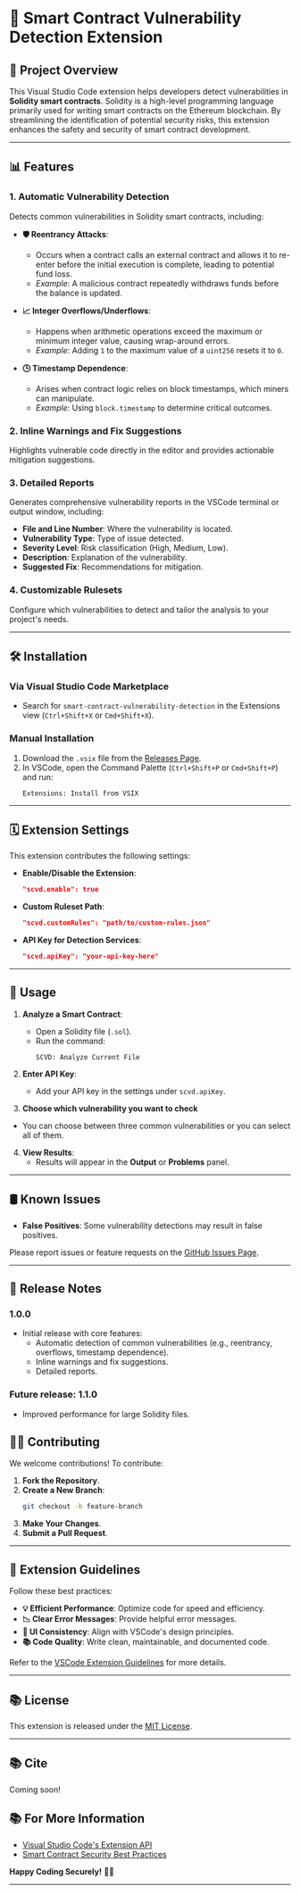 # 🔧 **Smart Contract Vulnerability Detection Extension**

## 📄 **Project Overview**

This Visual Studio Code extension helps developers detect vulnerabilities in **Solidity smart contracts**. Solidity is a high-level programming language primarily used for writing smart contracts on the Ethereum blockchain. By streamlining the identification of potential security risks, this extension enhances the safety and security of smart contract development.

---

## 📊 **Features**

### 1. **Automatic Vulnerability Detection**

Detects common vulnerabilities in Solidity smart contracts, including:

- **🛡️ Reentrancy Attacks**: 
  - Occurs when a contract calls an external contract and allows it to re-enter before the initial execution is complete, leading to potential fund loss.
  - *Example*: A malicious contract repeatedly withdraws funds before the balance is updated.

- **📈 Integer Overflows/Underflows**: 
  - Happens when arithmetic operations exceed the maximum or minimum integer value, causing wrap-around errors.
  - *Example*: Adding `1` to the maximum value of a `uint256` resets it to `0`.

- **🕒 Timestamp Dependence**: 
  - Arises when contract logic relies on block timestamps, which miners can manipulate.
  - *Example*: Using `block.timestamp` to determine critical outcomes.

### 2. **Inline Warnings and Fix Suggestions**

Highlights vulnerable code directly in the editor and provides actionable mitigation suggestions.

### 3. **Detailed Reports**

Generates comprehensive vulnerability reports in the VSCode terminal or output window, including:

- **File and Line Number**: Where the vulnerability is located.
- **Vulnerability Type**: Type of issue detected.
- **Severity Level**: Risk classification (High, Medium, Low).
- **Description**: Explanation of the vulnerability.
- **Suggested Fix**: Recommendations for mitigation.

### 4. **Customizable Rulesets**

Configure which vulnerabilities to detect and tailor the analysis to your project's needs.

---

## 🛠️ **Installation**

### **Via Visual Studio Code Marketplace**

- Search for `smart-contract-vulnerability-detection` in the Extensions view (`Ctrl+Shift+X` or `Cmd+Shift+X`).

### **Manual Installation**

1. Download the `.vsix` file from the [Releases Page](https://github.com/erfan38/plugin/releases).
2. In VSCode, open the Command Palette (`Ctrl+Shift+P` or `Cmd+Shift+P`) and run:
   ```
   Extensions: Install from VSIX
   ```

---

## 🗓 **Extension Settings**

This extension contributes the following settings:

- **Enable/Disable the Extension**:
  ```json
  "scvd.enable": true
  ```

- **Custom Ruleset Path**:
  ```json
  "scvd.customRules": "path/to/custom-rules.json"
  ```

- **API Key for Detection Services**:
  ```json
  "scvd.apiKey": "your-api-key-here"
  ```

---

## 🔧 **Usage**

1. **Analyze a Smart Contract**:
   - Open a Solidity file (`.sol`).
   - Run the command:
     ```
     SCVD: Analyze Current File
     ```

2. **Enter API Key**:
   - Add your API key in the settings under `scvd.apiKey`.

3. **Choose which vulnerability you want to check**
  - You can choose between three common vulnerabilities or you can select all of them.
  
4. **View Results**:
   - Results will appear in the **Output** or **Problems** panel.

---

## 🛢️ **Known Issues**

- **False Positives**: Some vulnerability detections may result in false positives.

Please report issues or feature requests on the [GitHub Issues Page](https://github.com/erfan38/plugin/issues).

---

## 📜 **Release Notes**

### **1.0.0**

- Initial release with core features:
  - Automatic detection of common vulnerabilities (e.g., reentrancy, overflows, timestamp dependence).
  - Inline warnings and fix suggestions.
  - Detailed reports.

### Future release: **1.1.0**

- Improved performance for large Solidity files.


## 👨‍💻 **Contributing**

We welcome contributions! To contribute:

1. **Fork the Repository**.
2. **Create a New Branch**:
   ```bash
   git checkout -b feature-branch
   ```
3. **Make Your Changes**.
4. **Submit a Pull Request**.

---

## 📖 **Extension Guidelines**

Follow these best practices:

- **💡 Efficient Performance**: Optimize code for speed and efficiency.
- **📉 Clear Error Messages**: Provide helpful error messages.
- **🔄 UI Consistency**: Align with VSCode's design principles.
- **📚 Code Quality**: Write clean, maintainable, and documented code.

Refer to the [VSCode Extension Guidelines](https://code.visualstudio.com/api/references/extension-guidelines) for more details.

---

## 📚 **License**

This extension is released under the [MIT License](LICENSE).

---
## 📚 **Cite**

Coming soon!

## 📚 **For More Information**

- [Visual Studio Code's Extension API](https://code.visualstudio.com/api)
- [Smart Contract Security Best Practices](https://consensys.github.io/smart-contract-best-practices/)

**Happy Coding Securely!** 🚀🌟

---

